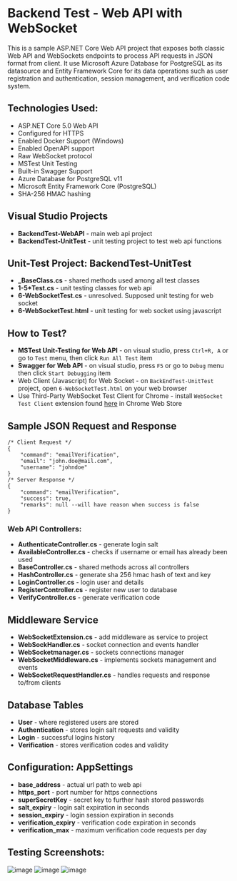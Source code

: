 # Backend Test - Web API with WebSocket
This is a sample ASP.NET Core Web API project that exposes both classic Web API and WebSockets endpoints to process API requests in JSON format from client. It use Microsoft Azure Database for PostgreSQL as its datasource and Entity Framework Core for its data operations such as user registration and authentication, session management, and verification code system.

## Technologies Used:
* ASP.NET Core 5.0 Web API
* Configured for HTTPS
* Enabled Docker Support (Windows)
* Enabled OpenAPI support
* Raw WebSocket protocol
* MSTest Unit Testing
* Built-in Swagger Support
* Azure Database for PostgreSQL v11
* Microsoft Entity Framework Core (PostgreSQL)
* SHA-256 HMAC hashing

## Visual Studio Projects
* <b>BackendTest-WebAPI</b> - main web api project
* <b>BackendTest-UnitTest</b> - unit testing project to test web api functions

## Unit-Test Project: BackendTest-UnitTest
* <b>_BaseClass.cs</b> - shared methods used among all test classes
* <b>1-5*Test.cs</b> - unit testing classes for web api
* <b>6-WebSocketTest.cs</b> - unresolved. Supposed unit testing for web socket
* <b>6-WebSocketTest.html</b> - unit testing for web socket using javascript

## How to Test?
* <b>MSTest Unit-Testing for Web API</b> - on visual studio, press `Ctrl+R, A` or go to `Test` menu, then click `Run All Test` item
* <b>Swagger for Web API</b> - on visual studio, press `F5` or go to `Debug` menu then click `Start Debugging` item
* Web Client (Javascript) for Web Socket - on `BackEndTest-UnitTest` project, open `6-WebSocketTest.html` on your web browser
* Use Third-Party WebSocket Test Client for Chrome - install `WebSocket Test Client` extension found <a href="https://chrome.google.com/webstore/detail/websocket-test-client/fgponpodhbmadfljofbimhhlengambbn" target="_blank">here</a> in Chrome Web Store

## Sample JSON Request and Response
```
/* Client Request */
{
    "command": "emailVerification",
    "email": "john.doe@mail.com",
    "username": "johndoe"
}
/* Server Response */
{
    "command": "emailVerification",
    "success": true,
    "remarks": null --will have reason when success is false
}
```

### Web API Controllers: <br>
* <b>AuthenticateController.cs</b> - generate login salt <br>
* <b>AvailableController.cs</b> - checks if username or email has already been used <br>
* <b>BaseController.cs</b> - shared methods across all controllers <br>
* <b>HashController.cs</b> - generate sha 256 hmac hash of text and key <br>
* <b>LoginController.cs</b> - login user and details <br>
* <b>RegisterController.cs</b> - register new user to database <br>
* <b>VerifyController.cs</b> - generate verification code <br>

## Middleware Service
* <b>WebSocketExtension.cs</b> - add middleware as service to project <br>
* <b>WebSockHandler.cs</b> - socket connection and events handler <br>
* <b>WebSocketmanager.cs</b> - sockets connections manager <br>
* <b>WebSocketMiddleware.cs</b> - implements sockets management and events <br>
* <b>WebSocketRequestHandler.cs</b> - handles requests and response to/from clients <br>

## Database Tables
* <b>User</b> - where registered users are stored
* <b>Authentication</b> - stores login salt requests and validity
* <b>Login</b> - successful logins history
* <b>Verification</b> - stores verification codes and validity

## Configuration: AppSettings
* <b>base_address</b> - actual url path to web api <br>
* <b>https_port</b> - port number for https connections <br>
* <b>superSecretKey</b> - secret key to further hash stored passwords <br>
* <b>salt_expiry</b> - login salt expiration in seconds <br>
* <b>session_expiry</b> - login session expiration in seconds <br>
* <b>verification_expiry</b> - verification code expiration in seconds <br>
* <b>verification_max</b> - maximum verification code requests per day <br>

## Testing Screenshots:
![image](https://user-images.githubusercontent.com/13361597/111085870-5c774700-8554-11eb-9d26-a9288265113c.png)
![image](https://user-images.githubusercontent.com/13361597/111085925-96e0e400-8554-11eb-8611-7ee9bbd5575d.png)
![image](https://user-images.githubusercontent.com/13361597/111087768-5ede9e80-855e-11eb-857e-6497c8b76a6a.png)

